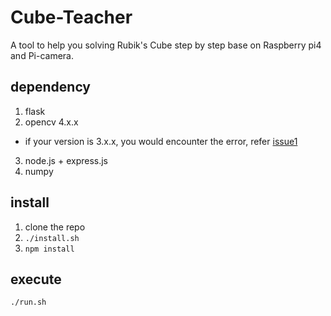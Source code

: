 # Cube-Teacher
A tool to help you solving Rubik's Cube step by step base on Raspberry pi4 and Pi-camera.

## dependency

1. flask
2. opencv 4.x.x
  * if your version is 3.x.x, you would encounter the error, refer [issue1](https://github.com/NCTU-project/Cube-Teacher/issues/4)
3. node.js + express.js
4. numpy


## install

1. clone the repo
2. ```./install.sh```
3. ```npm install```

## execute

```
./run.sh
```


